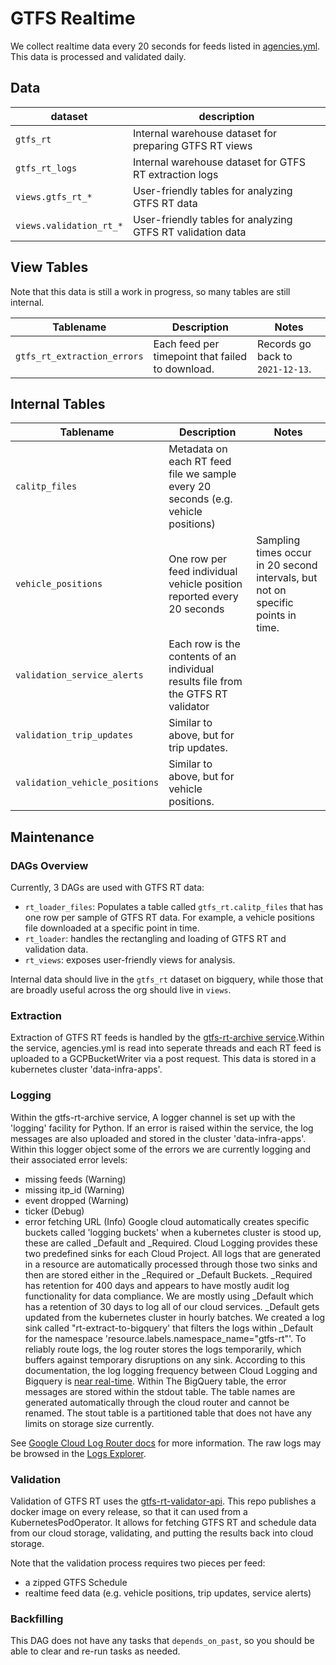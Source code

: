 # GTFS Realtime

We collect realtime data every 20 seconds for feeds listed in [agencies.yml](../warehouse/agencies.md).
This data is processed and validated daily.


## Data

| dataset | description |
| ------- | ----------- |
| `gtfs_rt` | Internal warehouse dataset for preparing GTFS RT views |
| `gtfs_rt_logs` | Internal warehouse dataset for GTFS RT extraction logs |
| `views.gtfs_rt_*` | User-friendly tables for analyzing GTFS RT data  |
| `views.validation_rt_*` | User-friendly tables for analyzing GTFS RT validation data |

## View Tables

Note that this data is still a work in progress, so many tables are still internal.

| Tablename | Description | Notes |
|----- | -------- | -------|
| `gtfs_rt_extraction_errors` | Each feed per timepoint that failed to download. | Records go back to `2021-12-13`. |

## Internal Tables

| Tablename | Description | Notes |
| --------- | ----------- | ----- |
| `calitp_files` | Metadata on each RT feed file we sample every 20 seconds (e.g. vehicle positions) | |
| `vehicle_positions` | One row per feed individual vehicle position reported every 20 seconds | Sampling times occur in 20 second intervals, but not on specific points in time. |
| `validation_service_alerts` | Each row is the contents of an individual results file from the GTFS RT validator | |
| `validation_trip_updates` | Similar to above, but for trip updates. | |
| `validation_vehicle_positions` | Similar to above, but for vehicle positions. | |

## Maintenance

### DAGs Overview

Currently, 3 DAGs are used with GTFS RT data:

* `rt_loader_files`: Populates a table called `gtfs_rt.calitp_files` that has one row per
    sample of GTFS RT data. For example, a vehicle positions file downloaded at a specific point in time.
* `rt_loader`: handles the rectangling and loading of GTFS RT and validation data.
* `rt_views`: exposes user-friendly views for analysis.

Internal data should live in the `gtfs_rt` dataset on bigquery, while those that are
broadly useful across the org should live in `views`.

### Extraction

Extraction of GTFS RT feeds is handled by the [gtfs-rt-archive service](../services/gtfs-rt-archive.md).Within the service, agencies.yml is read into seperate threads and each RT feed is uploaded to a GCPBucketWriter via a post request. This data is stored in a kubernetes cluster 'data-infra-apps'.

### Logging

Within the gtfs-rt-archive service, A logger channel is set up with the 'logging' facility for Python. If an error is raised within the service, the log messages are also uploaded and stored in the cluster 'data-infra-apps'. Within this logger object some of the errors we are currently logging and their associated error levels:
* missing feeds (Warning)
* missing itp_id (Warning)
* event dropped (Warning)
* ticker (Debug)
* error fetching URL (Info)
 Google cloud automatically creates specific buckets called 'logging buckets' when a kubernetes cluster is stood up, these are called _Default and _Required. Cloud Logging provides these two predefined sinks for each Cloud Project. All logs that are generated in a resource are automatically processed through those two sinks and then are stored either in the _Required or _Default Buckets. _Required has retention for 400 days and appears to have mostly audit log functionality for data compliance. We are mostly using _Default which has a retention of 30 days to log all of our cloud services. _Default gets updated from the kubernetes cluster in hourly batches. We created a log sink called "rt-extract-to-bigquery' that filters the logs within _Default for the namespace 'resource.labels.namespace_name="gtfs-rt"'. To reliably route logs, the log router stores the logs temporarily, which buffers against temporary disruptions on any sink. According to this documentation, the log logging frequency between Cloud Logging and Bigquery is [near real-time](https://cloud.google.com/logging/docs/export/using_exported_logs#bigquery-frequency).
Within The BigQuery table, the error messages are stored within the stdout table. The table names are generated automatically through the cloud router and cannot be renamed. The stout table is a partitioned table that does not have any limits on storage size currently.

See [Google Cloud Log Router docs](https://cloud.google.com/logging/docs/routing/overview) for more information.
The raw logs may be browsed in the [Logs Explorer](https://console.cloud.google.com/logs/query?project=cal-itp-data-infra).

### Validation

Validation of GTFS RT uses the [gtfs-rt-validator-api](https://github.com/cal-itp/gtfs-rt-validator-api).
This repo publishes a docker image on every release, so that it can used from a KubernetesPodOperator.
It allows for fetching GTFS RT and schedule data from our cloud storage, validating, and putting the results
back into cloud storage.

Note that the validation process requires two pieces per feed:

* a zipped GTFS Schedule
* realtime feed data (e.g. vehicle positions, trip updates, service alerts)

### Backfilling

This DAG does not have any tasks that `depends_on_past`, so you should be able to
clear and re-run tasks as needed.
